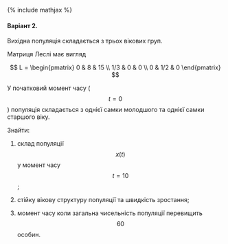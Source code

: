 {% include mathjax %}

#### Варіант 2.

Вихідна популяція складається з трьох вікових груп.

Матриця Леслі має вигляд

$$
L =
\begin{pmatrix}
	  0 &   8 & 15 \\
	1/3 &   0 &  0 \\
	  0 & 1/2 &  0
\end{pmatrix}
$$

У початковий момент часу ($$t = 0$$) популяція складається з однієї самки молодшого та однієї самки старшого віку.

Знайти:

1. склад популяції $$x(t)$$ у момент часу $$t = 10$$;

2. стійку вікову структуру популяції та швидкість зростання;

3. момент часу коли загальна чисельність популяції перевищить $$60$$ особин.

